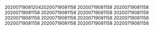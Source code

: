 2020071908120420200719081158
20200719081158
20200719081158
20200719081158
20200719081158
20200719081158
20200719081158
20200719081158
20200719081158
20200719081158
20200719081158
20200719081158
20200719081158
20200719081158
20200719081158
